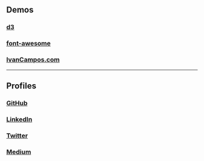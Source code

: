 ## Demos
### [d3](https://ivancampos.github.io/d3/)
### [font-awesome](https://ivancampos.github.io/font-awesome/)
### [IvanCampos.com](http://ivancampos.com)

----
## Profiles
### [GitHub](https://github.com/IvanCampos)
### [LinkedIn](https://www.linkedin.com/in/ivancampos)
### [Twitter](https://twitter.com/ivancampos)
### [Medium](https://medium.com/@ivancampos/)

